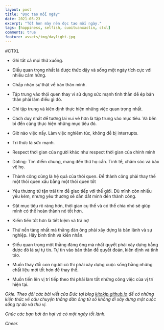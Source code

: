 ```yaml
---
layout: post
title: "Đọc tao mỗi ngày"
date: 2021-05-23
excerpt: "Tốt hơn mày nên đọc tao mỗi ngày."
tags: [happiness, selfish, cuoituanxaolin, ctxl]
comments: true
feature: assets/img/daylight.jpg
---
```


#CTXL

- Ghi tất cả mọi thứ xuống.

- Điều quan trọng nhất là được thức dậy và sống một ngày tích cực với nhiều cảm hứng.

- Chấp nhận sự thật về bản thân mình.

- Tập trung vào thói quen thay vì sử dụng sức mạnh tình thần để ép bản thân phải làm điều gì đó.

- Chỉ tập trung và kiên định thực hiện những việc quan trọng nhất.

- Cách duy nhất để tương lai vui vẽ hơn là tập trung vào mục tiêu. Và bền bỉ đến cùng thực hiện những mục tiêu đó.

- Giờ nào việc nấy. Làm việc nghiêm túc, không để bị interrupts.

- Tri thức là sức mạnh.

- Respect thời gian của người khác như respect thời gian của chính mình

- Dating: Tìm điểm chung, mang đến thứ họ cần. Tinh tế, chăm sóc và bảo vệ họ.

- Thành công cũng là hệ quả của thói quen. Để thành công phải thay thế một thói quen xấu bằng một thói quen tốt

- Yêu thương từ tận trái tim để giao tiếp với thế giới. Dù mình còn nhiều yếu kém, nhưng yêu thương sẽ dẫn dắt mình đến thành công.

- Đặt mục tiêu rõ ràng hơn, thời gian cụ thể và có thể chia nhỏ sẽ giúp mình có thể hoàn thành nó tốt hơn.

- Kiếm tiền tốt hơn là tiết kiệm và trả nợ

- Thứ nền tảng nhất mà thằng đàn ông phải xây dựng là bản lãnh và sự nghiệp. Hãy bình tĩnh và kiên nhẫn.

- Điều quan trọng một thằng đàng ông mà nhất quyết phải xây dựng bằng được đó là sự tự tin. Tự tin vào bản thân để quyết đoán, kiên định và tỉnh táo.

- Muốn thay đổi con người cũ thì phải xây dựng cuộc sống bằng những chất liệu mới tốt hơn để thay thế.

- Muốn tiến lên vị trí tiếp theo thì phải làm tốt những công việc của vị trí hiện tại.

*Okie. Theo dõi các bài viết của Đức tại blog [kitokip.github.io](https://kitokip.github.io) để có những kiến thức về câu chuyện thằng đàn ông từ số không đi xây dựng một cuộc sống tự do và thú vị.* 

*Chúc các bạn bớt ăn hại và có một ngày tốt lành.*

*Cheer.*